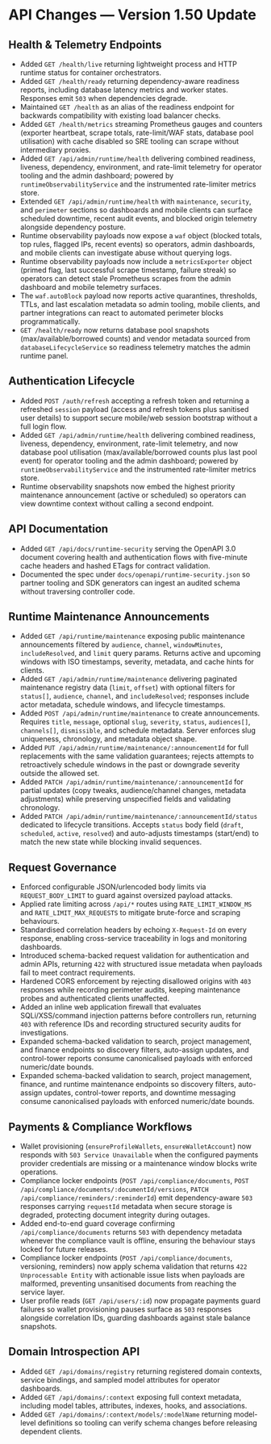 # API Changes — Version 1.50 Update

## Health & Telemetry Endpoints
- Added `GET /health/live` returning lightweight process and HTTP runtime status for container orchestrators.
- Added `GET /health/ready` returning dependency-aware readiness reports, including database latency metrics and worker states. Responses emit `503` when dependencies degrade.
- Maintained `GET /health` as an alias of the readiness endpoint for backwards compatibility with existing load balancer checks.
- Added `GET /health/metrics` streaming Prometheus gauges and counters (exporter heartbeat, scrape totals, rate-limit/WAF stats, database pool utilisation) with cache disabled so SRE tooling can scrape without intermediary proxies.
- Added `GET /api/admin/runtime/health` delivering combined readiness, liveness, dependency, environment, and rate-limit telemetry for operator tooling and the admin dashboard; powered by `runtimeObservabilityService` and the instrumented rate-limiter metrics store.
- Extended `GET /api/admin/runtime/health` with `maintenance`, `security`, and `perimeter` sections so dashboards and mobile clients can surface scheduled downtime, recent audit events, and blocked origin telemetry alongside dependency posture.
- Runtime observability payloads now expose a `waf` object (blocked totals, top rules, flagged IPs, recent events) so operators, admin dashboards, and mobile clients can investigate abuse without querying logs.
- Runtime observability payloads now include a `metricsExporter` object (primed flag, last successful scrape timestamp, failure streak) so operators can detect stale Prometheus scrapes from the admin dashboard and mobile telemetry surfaces.
- The `waf.autoBlock` payload now reports active quarantines, thresholds, TTLs, and last escalation metadata so admin tooling, mobile clients, and partner integrations can react to automated perimeter blocks programmatically.
- `GET /health/ready` now returns database pool snapshots (max/available/borrowed counts) and vendor metadata sourced from `databaseLifecycleService` so readiness telemetry matches the admin runtime panel.

## Authentication Lifecycle
- Added `POST /auth/refresh` accepting a refresh token and returning a refreshed `session` payload (access and refresh tokens plus sanitised user details) to support secure mobile/web session bootstrap without a full login flow.
- Added `GET /api/admin/runtime/health` delivering combined readiness, liveness, dependency, environment, rate-limit telemetry, and now database pool utilisation (max/available/borrowed counts plus last pool event) for operator tooling and the admin dashboard; powered by `runtimeObservabilityService` and the instrumented rate-limiter metrics store.
- Runtime observability snapshots now embed the highest priority maintenance announcement (active or scheduled) so operators can view downtime context without calling a second endpoint.

## API Documentation
- Added `GET /api/docs/runtime-security` serving the OpenAPI 3.0 document covering health and authentication flows with five-minute cache headers and hashed ETags for contract validation.
- Documented the spec under `docs/openapi/runtime-security.json` so partner tooling and SDK generators can ingest an audited schema without traversing controller code.

## Runtime Maintenance Announcements
- Added `GET /api/runtime/maintenance` exposing public maintenance announcements filtered by `audience`, `channel`, `windowMinutes`, `includeResolved`, and `limit` query params. Returns active and upcoming windows with ISO timestamps, severity, metadata, and cache hints for clients.
- Added `GET /api/admin/runtime/maintenance` delivering paginated maintenance registry data (`limit`, `offset`) with optional filters for `status[]`, `audience`, `channel`, and `includeResolved`; responses include actor metadata, schedule windows, and lifecycle timestamps.
- Added `POST /api/admin/runtime/maintenance` to create announcements. Requires `title`, `message`, optional `slug`, `severity`, `status`, `audiences[]`, `channels[]`, `dismissible`, and schedule metadata. Server enforces slug uniqueness, chronology, and metadata object shape.
- Added `PUT /api/admin/runtime/maintenance/:announcementId` for full replacements with the same validation guarantees; rejects attempts to retroactively schedule windows in the past or downgrade severity outside the allowed set.
- Added `PATCH /api/admin/runtime/maintenance/:announcementId` for partial updates (copy tweaks, audience/channel changes, metadata adjustments) while preserving unspecified fields and validating chronology.
- Added `PATCH /api/admin/runtime/maintenance/:announcementId/status` dedicated to lifecycle transitions. Accepts `status` body field (`draft`, `scheduled`, `active`, `resolved`) and auto-adjusts timestamps (start/end) to match the new state while blocking invalid sequences.

## Request Governance
- Enforced configurable JSON/urlencoded body limits via `REQUEST_BODY_LIMIT` to guard against oversized payload attacks.
- Applied rate limiting across `/api/*` routes using `RATE_LIMIT_WINDOW_MS` and `RATE_LIMIT_MAX_REQUESTS` to mitigate brute-force and scraping behaviours.
- Standardised correlation headers by echoing `X-Request-Id` on every response, enabling cross-service traceability in logs and monitoring dashboards.
- Introduced schema-backed request validation for authentication and admin APIs, returning `422` with structured issue metadata when payloads fail to meet contract requirements.
- Hardened CORS enforcement by rejecting disallowed origins with `403` responses while recording perimeter audits, keeping maintenance probes and authenticated clients unaffected.
- Added an inline web application firewall that evaluates SQLi/XSS/command injection patterns before controllers run, returning `403` with reference IDs and recording structured security audits for investigations.
- Expanded schema-backed validation to search, project management, and finance endpoints so discovery filters, auto-assign
  updates, and control-tower reports consume canonicalised payloads with enforced numeric/date bounds.
- Expanded schema-backed validation to search, project management, finance, and runtime maintenance endpoints so discovery filters, auto-assign updates, control-tower reports, and downtime messaging consume canonicalised payloads with enforced numeric/date bounds.

## Payments & Compliance Workflows
- Wallet provisioning (`ensureProfileWallets`, `ensureWalletAccount`) now responds with `503 Service Unavailable` when the configured payments provider credentials are missing or a maintenance window blocks write operations.
- Compliance locker endpoints (`POST /api/compliance/documents`, `POST /api/compliance/documents/:documentId/versions`, `PATCH /api/compliance/reminders/:reminderId`) emit dependency-aware `503` responses carrying `requestId` metadata when secure storage is degraded, protecting document integrity during outages.
- Added end-to-end guard coverage confirming `/api/compliance/documents` returns `503` with dependency metadata whenever the compliance vault is offline, ensuring the behaviour stays locked for future releases.
- Compliance locker endpoints (`POST /api/compliance/documents`, versioning, reminders) now apply schema validation that returns `422 Unprocessable Entity` with actionable issue lists when payloads are malformed, preventing unsanitised documents from reaching the service layer.
- User profile reads (`GET /api/users/:id`) now propagate payments guard failures so wallet provisioning pauses surface as `503` responses alongside correlation IDs, guarding dashboards against stale balance snapshots.

## Domain Introspection API
- Added `GET /api/domains/registry` returning registered domain contexts, service bindings, and sampled model attributes for operator dashboards.
- Added `GET /api/domains/:context` exposing full context metadata, including model tables, attributes, indexes, hooks, and associations.
- Added `GET /api/domains/:context/models/:modelName` returning model-level definitions so tooling can verify schema changes before releasing dependent clients.

